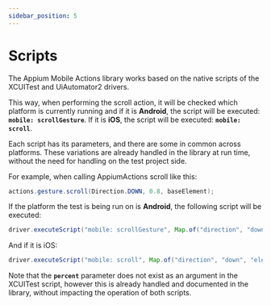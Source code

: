 ```yaml
---
sidebar_position: 5
---
```


# Scripts

The Appium Mobile Actions library works based on the native scripts of the XCUITest and UiAutomator2 drivers.

This way, when performing the scroll action, it will be checked which platform is currently running and if it is **Android**, the script will be executed: **`mobile: scrollGesture`**. If it is **iOS**, the script will be executed: **`mobile: scroll`**.

Each script has its parameters, and there are some in common across platforms. These variations are already handled in the library at run time, without the need for handling on the test project side.

For example, when calling AppiumActions scroll like this:

```java
actions.gesture.scroll(Direction.DOWN, 0.8, baseElement);
```
If the platform the test is being run on is **Android**, the following script will be executed:

```java
driver.executeScript("mobile: scrollGesture", Map.of("direction", "down", "percent", 0.8, "elementId", webElement.getId()));
```

And if it is iOS:

```java
driver.executeScript("mobile: scroll", Map.of("direction", "down", "elementId", webElement.getId()));
```

Note that the **`percent`** parameter does not exist as an argument in the XCUITest script, however this is already handled and documented in the library, without impacting the operation of both scripts.